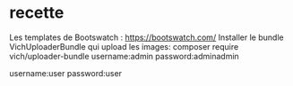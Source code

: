 # recette
Les templates de Bootswatch : https://bootswatch.com/
Installer le bundle VichUploaderBundle qui upload les images: composer require vich/uploader-bundle
username:admin
password:adminadmin

username:user
password:user
